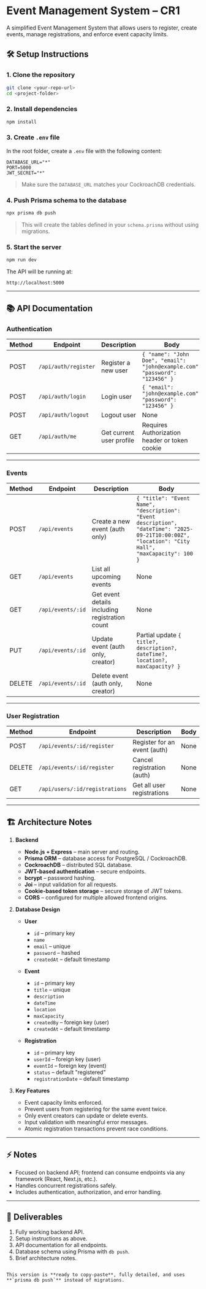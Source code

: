 # Event Management System – CR1

A simplified Event Management System that allows users to register, create events, manage registrations, and enforce event capacity limits.


## 🛠️ Setup Instructions

### 1. Clone the repository
```bash
git clone <your-repo-url>
cd <project-folder>
````

### 2. Install dependencies

```bash
npm install
```

### 3. Create `.env` file

In the root folder, create a `.env` file with the following content:

```env
DATABASE_URL="*"
PORT=5000
JWT_SECRET="*"
```

> Make sure the `DATABASE_URL` matches your CockroachDB credentials.

### 4. Push Prisma schema to the database

```bash
npx prisma db push
```

> This will create the tables defined in your `schema.prisma` without using migrations.

### 5. Start the server

```bash
npm run dev
```

The API will be running at:

```
http://localhost:5000
```

---

## 📚 API Documentation

### **Authentication**

| Method | Endpoint             | Description              | Body                                                                        |
| ------ | -------------------- | ------------------------ | --------------------------------------------------------------------------- |
| POST   | `/api/auth/register` | Register a new user      | `{ "name": "John Doe", "email": "john@example.com", "password": "123456" }` |
| POST   | `/api/auth/login`    | Login user               | `{ "email": "john@example.com", "password": "123456" }`                     |
| POST   | `/api/auth/logout`   | Logout user              | None                                                                        |
| GET    | `/api/auth/me`       | Get current user profile | Requires Authorization header or token cookie                               |

---

### **Events**

| Method | Endpoint          | Description                                    | Body                                                                                                                                             |
| ------ | ----------------- | ---------------------------------------------- | ------------------------------------------------------------------------------------------------------------------------------------------------ |
| POST   | `/api/events`     | Create a new event (auth only)                 | `{ "title": "Event Name", "description": "Event description", "dateTime": "2025-09-21T10:00:00Z", "location": "City Hall", "maxCapacity": 100 }` |
| GET    | `/api/events`     | List all upcoming events                       | None                                                                                                                                             |
| GET    | `/api/events/:id` | Get event details including registration count | None                                                                                                                                             |
| PUT    | `/api/events/:id` | Update event (auth only, creator)              | Partial update `{ title?, description?, dateTime?, location?, maxCapacity? }`                                                                    |
| DELETE | `/api/events/:id` | Delete event (auth only, creator)              | None                                                                                                                                             |

---

### **User Registration**

| Method | Endpoint                       | Description                  | Body |
| ------ | ------------------------------ | ---------------------------- | ---- |
| POST   | `/api/events/:id/register`     | Register for an event (auth) | None |
| DELETE | `/api/events/:id/register`     | Cancel registration (auth)   | None |
| GET    | `/api/users/:id/registrations` | Get all user registrations   | None |

---

## 🏗️ Architecture Notes

1. **Backend**

   * **Node.js + Express** – main server and routing.
   * **Prisma ORM** – database access for PostgreSQL / CockroachDB.
   * **CockroachDB** – distributed SQL database.
   * **JWT-based authentication** – secure endpoints.
   * **bcrypt** – password hashing.
   * **Joi** – input validation for all requests.
   * **Cookie-based token storage** – secure storage of JWT tokens.
   * **CORS** – configured for multiple allowed frontend origins.

2. **Database Design**

   * **User**

     * `id` – primary key
     * `name`
     * `email` – unique
     * `password` – hashed
     * `createdAt` – default timestamp
   * **Event**

     * `id` – primary key
     * `title` – unique
     * `description`
     * `dateTime`
     * `location`
     * `maxCapacity`
     * `createdBy` – foreign key (user)
     * `createdAt` – default timestamp
   * **Registration**

     * `id` – primary key
     * `userId` – foreign key (user)
     * `eventId` – foreign key (event)
     * `status` – default "registered"
     * `registrationDate` – default timestamp

3. **Key Features**

   * Event capacity limits enforced.
   * Prevent users from registering for the same event twice.
   * Only event creators can update or delete events.
   * Input validation with meaningful error messages.
   * Atomic registration transactions prevent race conditions.

---

## ⚡ Notes

* Focused on backend API; frontend can consume endpoints via any framework (React, Next.js, etc.).
* Handles concurrent registrations safely.
* Includes authentication, authorization, and error handling.

---

## 📝 Deliverables

1. Fully working backend API.
2. Setup instructions as above.
3. API documentation for all endpoints.
4. Database schema using Prisma with `db push`.
5. Brief architecture notes.

```

This version is **ready to copy-paste**, fully detailed, and uses **`prisma db push`** instead of migrations.  
```
